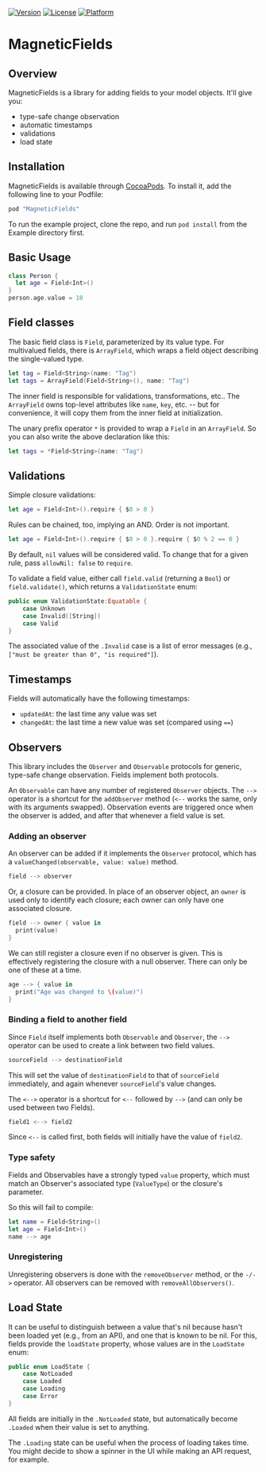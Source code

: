 [![Version](https://img.shields.io/cocoapods/v/MagneticFields.svg?style=flat)](http://cocoapods.org/pods/MagneticFields)
[![License](https://img.shields.io/cocoapods/l/MagneticFields.svg?style=flat)](http://cocoapods.org/pods/MagneticFields)
[![Platform](https://img.shields.io/cocoapods/p/MagneticFields.svg?style=flat)](http://cocoapods.org/pods/MagneticFields)

# MagneticFields

## Overview

MagneticFields is a library for adding fields to your model objects.  It'll give you:
* type-safe change observation
* automatic timestamps
* validations
* load state

## Installation

MagneticFields is available through [CocoaPods](http://cocoapods.org). To install it, add the following line to your Podfile:

```ruby
pod "MagneticFields"
```

To run the example project, clone the repo, and run `pod install` from the Example directory first.

## Basic Usage

```swift
class Person {
  let age = Field<Int>()
}
person.age.value = 10
```

## Field classes

The basic field class is `Field`, parameterized by its value type.  For multivalued fields, there is `ArrayField`, which wraps a field object describing the single-valued type.

```swift
let tag = Field<String>(name: "Tag")
let tags = ArrayField(Field<String>(), name: "Tag")
```

The inner field is responsible for validations, transformations, etc..  The `ArrayField` owns top-level attributes like `name`, `key`, etc. -- but for convenience, it will copy them from the inner field at initialization.

The unary prefix operator `*` is provided to wrap a `Field` in an `ArrayField`.  So you can also write the above declaration like this:

```swift
let tags = *Field<String>(name: "Tag")
```


## Validations

Simple closure validations:

```swift
let age = Field<Int>().require { $0 > 0 }
```

Rules can be chained, too, implying an AND.  Order is not important.

```swift
let age = Field<Int>().require { $0 > 0 }.require { $0 % 2 == 0 }
```

By default, `nil` values will be considered valid.  To change that for a given rule, pass `allowNil: false` to `require`.

To validate a field value, either call `field.valid` (returning a `Bool`) or `field.validate()`, which returns a `ValidationState` enum:

```swift
public enum ValidationState:Equatable {
    case Unknown
    case Invalid([String])
    case Valid
}
```

The associated value of the `.Invalid` case is a list of error messages (e.g., `["must be greater than 0", "is required"]`).


## Timestamps

Fields will automatically have the following timestamps:
* `updatedAt`: the last time any value was set
* `changedAt`: the last time a new value was set (compared using `==`)

## Observers

This library includes the `Observer` and `Observable` protocols for generic, type-safe change observation.  Fields implement both protocols.

An `Observable` can have any number of registered `Observer` objects.  The `-->` operator is a shortcut for the `addObserver` method (`<--` works the same, only with its arguments swapped). Observation events are triggered once when the observer is added, and after that whenever a field value is set.

### Adding an observer

An observer can be added if it implements the `Observer` protocol, which has a `valueChanged(observable, value: value)` method.

```swift
field --> observer
```

Or, a closure can be provided.  In place of an observer object, an `owner` is used only to identify each closure; each owner can only have one associated closure.

```swift
field --> owner { value in
  print(value)
}
```

We can still register a closure even if no observer is given.  This is effectively registering the closure with a null observer.  There can only be one of these at a time.

```swift
age --> { value in 
  print("Age was changed to \(value)")
}
```

### Binding a field to another field

Since `Field` itself implements both `Observable` and `Observer`, the `-->` operator can be used to create a link between two field values.

```swift
sourceField --> destinationField
```
This will set the value of `destinationField` to that of `sourceField` immediately, and again whenever `sourceField`'s value changes.

The `<-->` operator is a shortcut for `<--` followed by `-->` (and can only be used between two Fields).

```swift
field1 <--> field2
```

Since `<--` is called first, both fields will initially have the value of `field2`.

### Type safety

Fields and Observables have a strongly typed `value` property, which must match an Observer's associated type (`ValueType`) or the closure's parameter.

So this will fail to compile:

```swift
let name = Field<String>()
let age = Field<Int>()
name --> age
```

### Unregistering

Unregistering observers is done with the `removeObserver` method, or the `-/->` operator.  All observers can be removed with `removeAllObservers()`.

## Load State

It can be useful to distinguish between a value that's nil because hasn't been loaded yet (e.g., from an API), and one that is known to be nil.  For this, fields provide the `loadState` property, whose values are in the `LoadState` enum:

```swift
public enum LoadState {
    case NotLoaded
    case Loaded
    case Loading
    case Error
}
```

All fields are initially in the `.NotLoaded` state, but automatically become `.Loaded` when their value is set to anything.

The `.Loading` state can be useful when the process of loading takes time.  You might decide to show a spinner in the UI while making an API request, for example.
